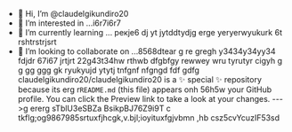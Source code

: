  - 👋 Hi, I’m @claudelgikundiro20
- 👀 I’m interested in ...i6r7i6r7
- 🌱 I’m currently learning ... рекje6 dj yt jytddtydjg erge yeryerwyukurk 6t rshtrstrjsrt
- 💞️ I’m looking to collaborate on ...8568dtear g re gregh y3434y34yy34  fdjdr 67i67 jrtjrt
22g43t34hw rthwb dfgbfgy rewwey wru tyrutyr cigyh g g gg ggg gk ryukyujd ytytj tnfgnf nfgngd fdf gdfg
claudelgikundiro20/claudelgikundiro20 is a ✨ special ✨ repository because its erg r`README.md` (this file) appears onh 56h5w your GitHub profile.
You can click the Preview link to take a look at your changes.
--->g ererg
sTblU3eSBZa
BsikpBJ76Z9i9T
c tkflg;og9867985srtuxfjhcgk,v.bjl;ioyituxfgjvbmn ,hb 
csz5cvYcuzIF53sd
